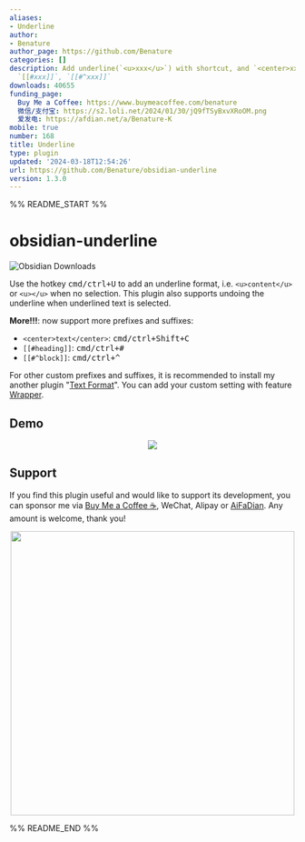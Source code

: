 ```yaml
---
aliases:
- Underline
author:
- Benature
author_page: https://github.com/Benature
categories: []
description: Add underline(`<u>xxx</u>`) with shortcut, and `<center>xxx</center>`,
  `[[#xxx]]`, `[[#^xxx]]`
downloads: 40655
funding_page:
  Buy Me a Coffee: https://www.buymeacoffee.com/benature
  微信/支付宝: https://s2.loli.net/2024/01/30/jQ9fTSyBxvXRoOM.png
  爱发电: https://afdian.net/a/Benature-K
mobile: true
number: 168
title: Underline
type: plugin
updated: '2024-03-18T12:54:26'
url: https://github.com/Benature/obsidian-underline
version: 1.3.0
---
```


%% README_START %%

# obsidian-underline

![Obsidian Downloads](https://img.shields.io/badge/dynamic/json?color=7e6ad6&labelColor=34208c&label=Obsidian%20Downloads&query=$['obsidian-underline'].downloads&url=https://raw.githubusercontent.com/obsidianmd/obsidian-releases/master/community-plugin-stats.json&)

Use the hotkey <kbd>cmd/ctrl+U</kbd> to add an underline format, i.e. `<u>content</u>` or `<u></u>` when no selection. This plugin also supports undoing the underline when underlined text is selected.  

**More!!!**: now support more prefixes and suffixes:
- `<center>text</center>`: <kbd>cmd/ctrl+Shift+C</kbd>
- `[[#heading]]`: <kbd>cmd/ctrl+#</kbd>
- `[[#^block]]`: <kbd>cmd/ctrl+^</kbd>

For other custom prefixes and suffixes, it is recommended to install my another plugin "[Text Format](https://github.com/Benature/obsidian-text-format)". You can add your custom setting with feature [Wrapper](https://github.com/Benature/obsidian-text-format?tab=readme-ov-file#wrapper).

## Demo
<p align="center">
  <img src="https://user-images.githubusercontent.com/35028647/121776383-1cf5e080-cbbf-11eb-8211-6a88ce534575.gif">
</p>

## Support

If you find this plugin useful and would like to support its development, you can sponsor me via [Buy Me a Coffee ☕️](https://www.buymeacoffee.com/benature), WeChat, Alipay or [AiFaDian](https://afdian.net/a/Benature-K). Any amount is welcome, thank you!

<p align="center">
<img src="https://s2.loli.net/2024/01/30/jQ9fTSyBxvXRoOM.png" width="500px">
</p>


%% README_END %%